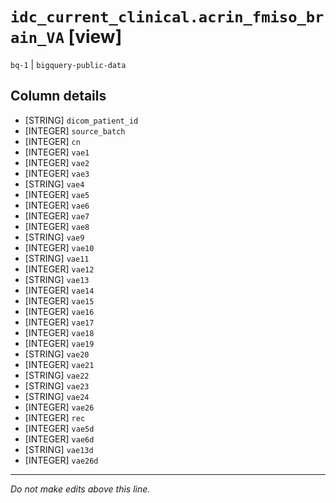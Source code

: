 # `idc_current_clinical.acrin_fmiso_brain_VA` [view]
`bq-1` | `bigquery-public-data`

## Column details
* [STRING]    `dicom_patient_id`
* [INTEGER]   `source_batch`
* [INTEGER]   `cn`
* [INTEGER]   `vae1`
* [INTEGER]   `vae2`
* [INTEGER]   `vae3`
* [STRING]    `vae4`
* [INTEGER]   `vae5`
* [INTEGER]   `vae6`
* [INTEGER]   `vae7`
* [INTEGER]   `vae8`
* [STRING]    `vae9`
* [INTEGER]   `vae10`
* [STRING]    `vae11`
* [INTEGER]   `vae12`
* [STRING]    `vae13`
* [INTEGER]   `vae14`
* [INTEGER]   `vae15`
* [INTEGER]   `vae16`
* [INTEGER]   `vae17`
* [INTEGER]   `vae18`
* [INTEGER]   `vae19`
* [STRING]    `vae20`
* [INTEGER]   `vae21`
* [STRING]    `vae22`
* [STRING]    `vae23`
* [STRING]    `vae24`
* [INTEGER]   `vae26`
* [INTEGER]   `rec`
* [INTEGER]   `vae5d`
* [INTEGER]   `vae6d`
* [STRING]    `vae13d`
* [INTEGER]   `vae26d`

-------------------------------------------------------------------------------
*Do not make edits above this line.*
